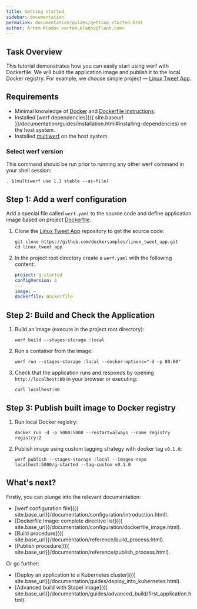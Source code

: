 ```yaml
---
title: Getting started
sidebar: documentation
permalink: documentation/guides/getting_started.html
author: Artem Kladov <artem.kladov@flant.com>
---
```


## Task Overview

This tutorial demonstrates how you can easily start using werf with Dockerfile.
We will build the application image and publish it to the local Docker registry.
For example, we choose simple project — [Linux Tweet App](https://github.com/dockersamples/linux_tweet_app).

## Requirements

* Minimal knowledge of [Docker](https://www.docker.com/) and [Dockerfile instructions](https://docs.docker.com/engine/reference/builder/).
* Installed [werf dependencies]({{ site.baseurl }}/documentation/guides/installation.html#installing-dependencies) on the host system.
* Installed [multiwerf](https://github.com/flant/multiwerf) on the host system.

### Select werf version

This command should be run prior to running any other werf command in your shell session:

```shell
. $(multiwerf use 1.1 stable --as-file)
```

## Step 1: Add a werf configuration

Add a special file called `werf.yaml` to the source code and define application image based on project [Dockerfile](https://github.com/dockersamples/linux_tweet_app/blob/master/Dockerfile).

1.  Clone the [Linux Tweet App](https://github.com/dockersamples/linux_tweet_app) repository to get the source code:

    ```shell
    git clone https://github.com/dockersamples/linux_tweet_app.git
    cd linux_tweet_app
    ```

1.  In the project root directory create a `werf.yaml` with the following content:

    ```yaml
    project: g-started
    configVersion: 1
    ---
    image: ~
    dockerfile: Dockerfile
    ```

## Step 2: Build and Check the Application

1.  Build an image (execute in the project root directory):

    ```shell
    werf build --stages-storage :local
    ```

1.  Run a container from the image:

    ```shell
    werf run --stages-storage :local --docker-options="-d -p 80:80"
    ```

1.  Check that the application runs and responds by opening `http://localhost:80` in your browser or executing:

    ```shell
    curl localhost:80
    ```

## Step 3: Publish built image to Docker registry

1.  Run local Docker registry:

    ```shell
    docker run -d -p 5000:5000 --restart=always --name registry registry:2
    ```

2.  Publish image using custom tagging strategy with docker tag `v0.1.0`:

    ```shell
    werf publish --stages-storage :local --images-repo localhost:5000/g-started --tag-custom v0.1.0
    ```

## What's next?

Firstly, you can plunge into the relevant documentation:
* [werf configuration file]({{ site.base_url}}/documentation/configuration/introduction.html).
* [Dockerfile Image: complete directive list]({{ site.base_url}}/documentation/configuration/dockerfile_image.html).
* [Build procedure]({{ site.base_url}}/documentation/reference/build_process.html).
* [Publish procedure]({{ site.base_url}}/documentation/reference/publish_process.html).

Or go further:
* [Deploy an application to a Kubernetes cluster]({{ site.base_url}}/documentation/guides/deploy_into_kubernetes.html).
* [Advanced build with Stapel image]({{ site.base_url}}/documentation/guides/advanced_build/first_application.html).
